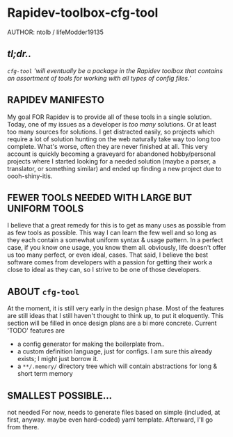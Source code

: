 # Rapidev-toolbox-cfg-tool

AUTHOR: ntolb / lifeModder19135

## _tl;dr.._



_`cfg-tool` 'will eventually be a package in the Rapidev toolbox that contains an assortment of tools for working with all types of config files.'_


## RAPIDEV MANIFESTO

My goal FOR Rapidev is to provide all of these tools in a single solution. Today, one of my issues as a developer is _too_ _many_ solutions. Or at least too many sources for solutions. I get distracted easily, so projects which require a lot of solution hunting on the web naturally take way too long too complete. What's worse, often they are never finished at all. This very account is quickly becoming a graveyard for abandoned hobby/personal projects where I started looking for a needed solution (maybe a parser, a translator, or something similar) and ended up finding a new project due to oooh-shiny-itis.


## FEWER TOOLS NEEDED WITH LARGE BUT UNIFORM TOOLS

I believe that a great remedy for this is to get as many uses as possible from as few tools as possible. This way I can learn the few well and so long as they each contain a somewhat uniform syntax & usage pattern. In a perfect case, if you know one usage, you know them all. obviously, life doesn't offer us too many perfect, or even ideal, cases. That said, I believe the best software comes from developers with a passion for getting their work a close to ideal as they can, so I strive to be one of those developers.  


## ABOUT `cfg-tool`

At the moment, it is still very early in the design phase. Most of the features are still ideas that I still haven't thought to think up, to put it eloquently. This section will be filled in once design plans are a bi more concrete. Current 'TODO' features are 
  - a config generator for making the boilerplate from..
  - a custom definition language, just for configs. I am sure this already exists; I might just borrow it.
  - a `**/.memory/` directory tree which will contain abstractions for long & short term memory 


## SMALLEST POSSIBLE...
not needed For now, needs to generate files based on simple (included, at first, anyway. maybe even hard-coded) yaml template. Afterward, I'll go from there. 
